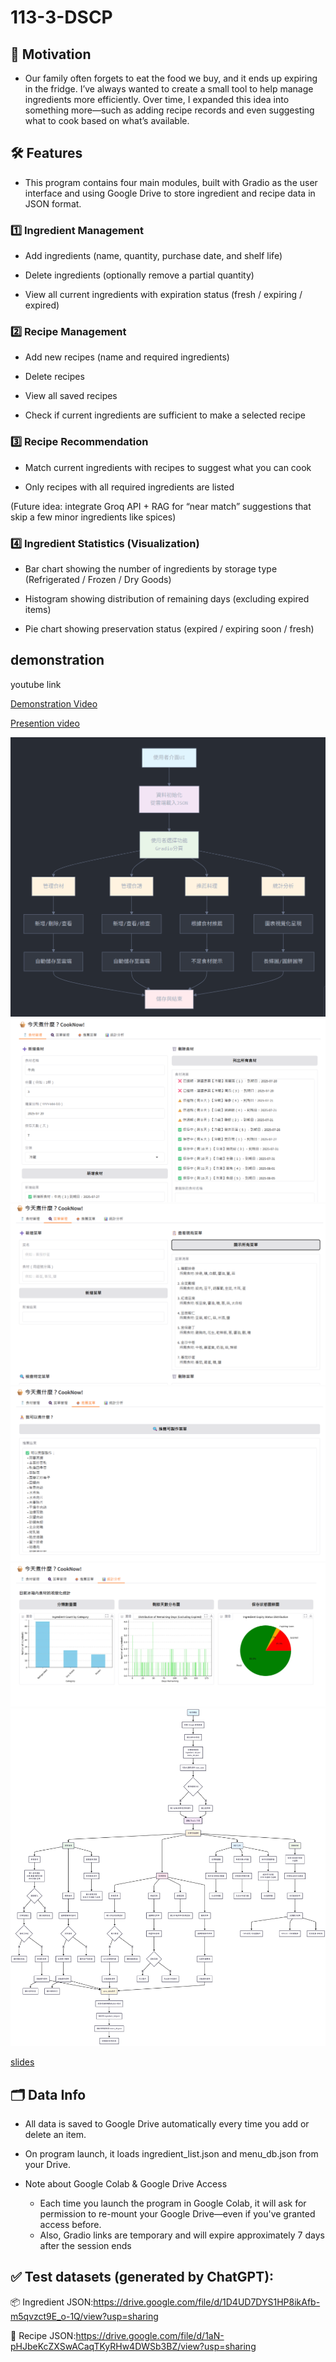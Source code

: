# 113-3-DSCP 
## 🍳 Motivation
- Our family often forgets to eat the food we buy, and it ends up expiring in the fridge. I’ve always wanted to create a small tool to help manage ingredients more efficiently. Over time, I expanded this idea into something more—such as adding recipe records and even suggesting what to cook based on what’s available.
## 🛠 Features
- This program contains four main modules, built with Gradio as the user interface and using Google Drive to store ingredient and recipe data in JSON format.
### 1️⃣ Ingredient Management
- Add ingredients (name, quantity, purchase date, and shelf life)

- Delete ingredients (optionally remove a partial quantity)

- View all current ingredients with expiration status (fresh / expiring / expired)

### 2️⃣ Recipe Management
- Add new recipes (name and required ingredients)

- Delete recipes

- View all saved recipes

- Check if current ingredients are sufficient to make a selected recipe

### 3️⃣ Recipe Recommendation
- Match current ingredients with recipes to suggest what you can cook

- Only recipes with all required ingredients are listed

(Future idea: integrate Groq API + RAG for “near match” suggestions that skip a few minor ingredients like spices)

### 4️⃣ Ingredient Statistics (Visualization)
- Bar chart showing the number of ingredients by storage type (Refrigerated / Frozen / Dry Goods)

- Histogram showing distribution of remaining days (excluding expired items)

- Pie chart showing preservation status (expired / expiring soon / fresh)

## demonstration  
youtube link

[Demonstration Video](https://youtu.be/3NouwoXCoDE)

[Presention video](https://youtu.be/Mq7CRGaWaIg)

![Demo 1](pics/demo_1.png)
![Demo 2](pics/demo_2.png)
![Demo 3](pics/demo_3.png)
![Demo 4](pics/demo_4.png)
![Demo 5](pics/demo_5.png)
![Demo 6](pics/demo_6.png)

[slides](https://drive.google.com/file/d/1PZrkk0FYWAOqKD7806SRqs8z5u8PyJKT/view?usp=sharing)

## 🗂 Data Info
- All data is saved to Google Drive automatically every time you add or delete an item.

- On program launch, it loads ingredient_list.json and menu_db.json from your Drive.

- Note about Google Colab & Google Drive Access
    - Each time you launch the program in Google Colab, it will ask for permission to re-mount your Google Drive—even if you've granted access before.
    - Also, Gradio links are temporary and will expire approximately 7 days after the session ends
## ✅ Test datasets (generated by ChatGPT):
📦 Ingredient JSON:https://drive.google.com/file/d/1D4UD7DYS1HP8ikAfb-m5qvzct9E_o-1Q/view?usp=sharing

📘 Recipe JSON:https://drive.google.com/file/d/1aN-pHJbeKcZXSwACaqTKyRHw4DWSb3BZ/view?usp=sharing

